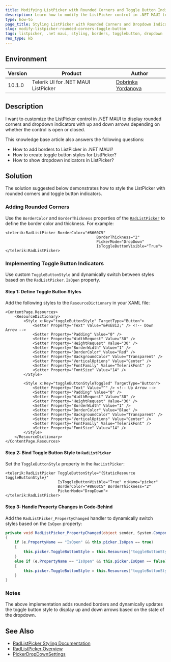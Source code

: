 ```yaml
---
title: Modifying ListPicker with Rounded Corners and Toggle Button Indicators
description: Learn how to modify the ListPicker control in .NET MAUI to include rounded corners and toggle button indicators for dropdown functionality.
type: how-to
page_title: Styling ListPicker with Rounded Corners and Dropdown Indicators in .NET MAUI
slug: modify-listpicker-rounded-corners-toggle-button
tags: listpicker, .net maui, styling, borders, togglebutton, dropdown
res_type: kb
---
```


## Environment

| Version | Product | Author | 
| --- | --- | ---- | 
| 10.1.0 | Telerik UI for .NET MAUI ListPicker | [Dobrinka Yordanova](https://www.telerik.com/blogs/author/dobrinka-yordanova) | 

## Description

I want to customize the ListPicker control in .NET MAUI to display rounded corners and dropdown indicators with up and down arrows depending on whether the control is open or closed.

This knowledge base article also answers the following questions:
- How to add borders to ListPicker in .NET MAUI?
- How to create toggle button styles for ListPicker?
- How to show dropdown indicators in ListPicker?

## Solution

The solution suggested below demonstrates how to style the ListPicker with rounded corners and toggle button indicators.

### Adding Rounded Corners

Use the `BorderColor` and `BorderThickness` properties of the [`RadListPicker`](https://docs.telerik.com/devtools/maui/controls/listpicker/styling/styling) to define the border color and thickness. For example:

```xaml
<telerik:RadListPicker BorderColor="#8660C5"
                                        BorderThickness="2"
                                        PickerMode="DropDown"
                                        IsToggleButtonVisible="True">
</telerik:RadListPicker>
```

### Implementing Toggle Button Indicators

Use custom `ToggleButtonStyle` and dynamically switch between styles based on the `RadListPicker.IsOpen` property.

#### Step 1: Define Toggle Button Styles

Add the following styles to the `ResourceDictionary` in your XAML file:

```xaml
<ContentPage.Resources>
    <ResourceDictionary>
        <Style x:Key="toggleButtonStyle" TargetType="Button">
            <Setter Property="Text" Value="&#xE812;" /> <!-- Down Arrow -->
            <Setter Property="Padding" Value="0" />
            <Setter Property="WidthRequest" Value="30" />
            <Setter Property="HeightRequest" Value="30" />
            <Setter Property="BorderWidth" Value="1" />
            <Setter Property="BorderColor" Value="Red" />
            <Setter Property="BackgroundColor" Value="Transparent" />
            <Setter Property="VerticalOptions" Value="Center" />
            <Setter Property="FontFamily" Value="TelerikFont" />
            <Setter Property="FontSize" Value="14" />
        </Style>

        <Style x:Key="toggleButtonStyleToggled" TargetType="Button">
            <Setter Property="Text" Value="^" /> <!-- Up Arrow -->
            <Setter Property="Padding" Value="0" />
            <Setter Property="WidthRequest" Value="30" />
            <Setter Property="HeightRequest" Value="30" />
            <Setter Property="BorderWidth" Value="1" />
            <Setter Property="BorderColor" Value="Blue" />
            <Setter Property="BackgroundColor" Value="Transparent" />
            <Setter Property="VerticalOptions" Value="Center" />
            <Setter Property="FontFamily" Value="TelerikFont" />
            <Setter Property="FontSize" Value="14" />
        </Style>
    </ResourceDictionary>
</ContentPage.Resources>
```

#### Step 2: Bind Toggle Button Style to `RadListPicker`
Set the `ToggleButtonStyle` property in the `RadListPicker`:

```xaml
<telerik:RadListPicker ToggleButtonStyle="{StaticResource toggleButtonStyle}"
                       IsToggleButtonVisible="True" x:Name="picker"
                       BorderColor="#8660C5" BorderThickness="2"
                       PickerMode="DropDown">
</telerik:RadListPicker>
```

#### Step 3: Handle Property Changes in Code-Behind
Add the `RadListPicker_PropertyChanged` handler to dynamically switch styles based on the `IsOpen` property:

```csharp
private void RadListPicker_PropertyChanged(object sender, System.ComponentModel.PropertyChangedEventArgs e)
{
    if (e.PropertyName == "IsOpen" && this.picker.IsOpen == true)
    {
        this.picker.ToggleButtonStyle = this.Resources["toggleButtonStyleToggled"] as Style;
    }
    else if (e.PropertyName == "IsOpen" && this.picker.IsOpen == false)
    {
        this.picker.ToggleButtonStyle = this.Resources["toggleButtonStyle"] as Style;
    }
}
```

### Notes

The above implementation adds rounded borders and dynamically updates the toggle button style to display up and down arrows based on the state of the dropdown.

## See Also

- [RadListPicker Styling Documentation](https://docs.telerik.com/devtools/maui/controls/listpicker/styling/styling)
- [RadListPicker Overview](https://docs.telerik.com/devtools/maui/controls/listpicker/overview)
- [PickerDropDownSettings](https://docs.telerik.com/devtools/maui/api/telerik.maui.controls.pickerdropdownsettings)
